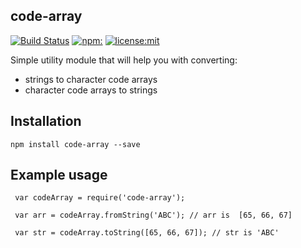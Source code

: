 code-array
----------
[![Build Status](https://travis-ci.org/jarst/code-array.svg?branch=master)](https://travis-ci.org/jarst/code-array)
[![npm:](https://img.shields.io/npm/v/code-array.svg)](https://www.npmjs.com/packages/code-array)
[![license:mit](https://img.shields.io/badge/license-mit-green.svg)](#license)


Simple utility module that will help you with converting:
 * strings to character code arrays
 * character code arrays to strings

 ## Installation
 `npm install code-array --save`

 ## Example usage

```
 var codeArray = require('code-array');

 var arr = codeArray.fromString('ABC'); // arr is  [65, 66, 67]

 var str = codeArray.toString([65, 66, 67]); // str is 'ABC'
 ```



